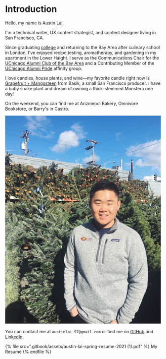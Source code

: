 # Introduction

Hello, my name is Austin Lai.

I'm a technical writer, UX content strategist, and content designer living in San Francisco, CA.

Since graduating [college](https://collegeadmissions.uchicago.edu/uncommon-blog/adulting-in-college) and returning to the Bay Area after culinary school in London, I've enjoyed recipe testing, aromatherapy, and gardening in my apartment in the Lower Haight. I serve as the Communications Chair for the [UChicago Alumni Club of the Bay Area](https://alumniandfriends.uchicago.edu/s/community?clubGroupName=Alumni+Club+of+the+Bay+Area) and a Contributing Member of the [UChicago Alumni Pride](https://alumniandfriends.uchicago.edu/s/community?clubGroupName=UChicago%20Alumni%20Pride) affinity group.&#x20;

I love candles, house plants, and wine—my favorite candle right now is [Grapefruit + Mangosteen](https://www.basikcandle.com/collections/candles/products/grapefruit-mangosteen-candle) from Basik, a small San Francisco producer. I have a baby snake plant and dream of owning a thick-stemmed Monstera one day! &#x20;

On the weekend, you can find me at Arizmendi Bakery, Omnivore Bookstore, or Barry's in Castro.&#x20;

![Flowercraft, San Francisco CA](.gitbook/assets/photo-2.jpg)

You can contact me at `austinlai.97@gmail.com` or find me on [GitHub](https://github.com/alai97) and [LinkedIn](https://www.linkedin.com/in/austin-lai/).&#x20;

{% file src=".gitbook/assets/austin-lai-spring-resume-2021 (1).pdf" %}
My Resume
{% endfile %}
